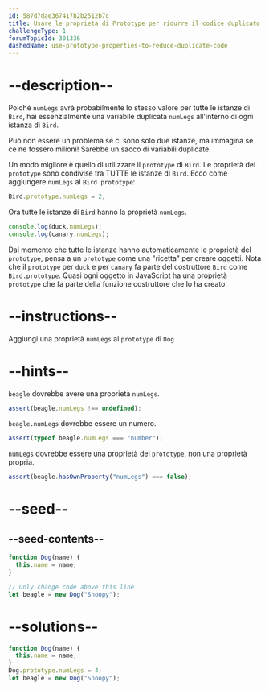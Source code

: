 ```yaml
---
id: 587d7dae367417b2b2512b7c
title: Usare le proprietà di Prototype per ridurre il codice duplicato
challengeType: 1
forumTopicId: 301336
dashedName: use-prototype-properties-to-reduce-duplicate-code
---
```


# --description--

Poiché `numLegs` avrà probabilmente lo stesso valore per tutte le istanze di `Bird`, hai essenzialmente una variabile duplicata `numLegs` all'interno di ogni istanza di `Bird`.

Può non essere un problema se ci sono solo due istanze, ma immagina se ce ne fossero milioni! Sarebbe un sacco di variabili duplicate.

Un modo migliore è quello di utilizzare il `prototype` di `Bird`. Le proprietà del `prototype` sono condivise tra TUTTE le istanze di `Bird`. Ecco come aggiungere `numLegs` al `Bird prototype`:

```js
Bird.prototype.numLegs = 2;
```

Ora tutte le istanze di `Bird` hanno la proprietà `numLegs`.

```js
console.log(duck.numLegs);
console.log(canary.numLegs);
```

Dal momento che tutte le istanze hanno automaticamente le proprietà del `prototype`, pensa a un `prototype` come una "ricetta" per creare oggetti. Nota che il `prototype` per `duck` e per `canary` fa parte del costruttore `Bird` come `Bird.prototype`. Quasi ogni oggetto in JavaScript ha una proprietà `prototype` che fa parte della funzione costruttore che lo ha creato.

# --instructions--

Aggiungi una proprietà `numLegs` al `prototype` di `Dog`

# --hints--

`beagle` dovrebbe avere una proprietà `numLegs`.

```js
assert(beagle.numLegs !== undefined);
```

`beagle.numLegs` dovrebbe essere un numero.

```js
assert(typeof beagle.numLegs === "number");
```

`numLegs` dovrebbe essere una proprietà del `prototype`, non una proprietà propria.

```js
assert(beagle.hasOwnProperty("numLegs") === false);
```

# --seed--

## --seed-contents--

```js
function Dog(name) {
  this.name = name;
}

// Only change code above this line
let beagle = new Dog("Snoopy");
```

# --solutions--

```js
function Dog(name) {
  this.name = name;
}
Dog.prototype.numLegs = 4;
let beagle = new Dog("Snoopy");
```
